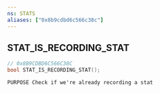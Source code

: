 ```yaml
---
ns: STATS
aliases: ["0x8b9cdbd6c566c38c"]
---
```

## STAT_IS_RECORDING_STAT

```c
// 0x8B9CDBD6C566C38C
bool STAT_IS_RECORDING_STAT();
```

```
PURPOSE Check if we're already recording a stat
```
